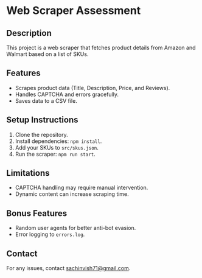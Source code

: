 # Web Scraper Assessment

## Description

This project is a web scraper that fetches product details from Amazon and Walmart based on a list of SKUs.

## Features

- Scrapes product data (Title, Description, Price, and Reviews).
- Handles CAPTCHA and errors gracefully.
- Saves data to a CSV file.

## Setup Instructions

1. Clone the repository.
2. Install dependencies: `npm install`.
3. Add your SKUs to `src/skus.json`.
4. Run the scraper: `npm run start`.

## Limitations

- CAPTCHA handling may require manual intervention.
- Dynamic content can increase scraping time.

## Bonus Features

- Random user agents for better anti-bot evasion.
- Error logging to `errors.log`.

## Contact

For any issues, contact [sachinvish71@gmail.com](mailto:sachinvish71@gmail.com).
